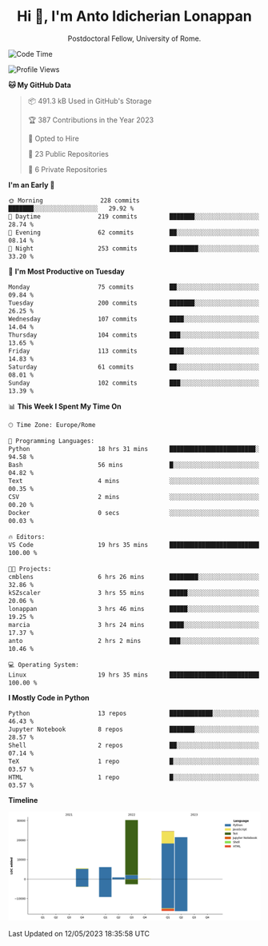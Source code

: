
<h1 align="center">Hi 👋, I'm Anto Idicherian Lonappan</h1>
<p align="center">Postdoctoral Fellow, University of Rome. </p>


<!--START_SECTION:waka-->
![Code Time](http://img.shields.io/badge/Code%20Time-306%20hrs%2026%20mins-blue)

![Profile Views](http://img.shields.io/badge/Profile%20Views-1-blue)

**🐱 My GitHub Data** 

> 📦 491.3 kB Used in GitHub's Storage 
 > 
> 🏆 387 Contributions in the Year 2023
 > 
> 💼 Opted to Hire
 > 
> 📜 23 Public Repositories 
 > 
> 🔑 6 Private Repositories 
 > 
**I'm an Early 🐤** 

```text
🌞 Morning                228 commits         ███████░░░░░░░░░░░░░░░░░░   29.92 % 
🌆 Daytime                219 commits         ███████░░░░░░░░░░░░░░░░░░   28.74 % 
🌃 Evening                62 commits          ██░░░░░░░░░░░░░░░░░░░░░░░   08.14 % 
🌙 Night                  253 commits         ████████░░░░░░░░░░░░░░░░░   33.20 % 
```
📅 **I'm Most Productive on Tuesday** 

```text
Monday                   75 commits          ██░░░░░░░░░░░░░░░░░░░░░░░   09.84 % 
Tuesday                  200 commits         ███████░░░░░░░░░░░░░░░░░░   26.25 % 
Wednesday                107 commits         ████░░░░░░░░░░░░░░░░░░░░░   14.04 % 
Thursday                 104 commits         ███░░░░░░░░░░░░░░░░░░░░░░   13.65 % 
Friday                   113 commits         ████░░░░░░░░░░░░░░░░░░░░░   14.83 % 
Saturday                 61 commits          ██░░░░░░░░░░░░░░░░░░░░░░░   08.01 % 
Sunday                   102 commits         ███░░░░░░░░░░░░░░░░░░░░░░   13.39 % 
```


📊 **This Week I Spent My Time On** 

```text
🕑︎ Time Zone: Europe/Rome

💬 Programming Languages: 
Python                   18 hrs 31 mins      ████████████████████████░   94.58 % 
Bash                     56 mins             █░░░░░░░░░░░░░░░░░░░░░░░░   04.82 % 
Text                     4 mins              ░░░░░░░░░░░░░░░░░░░░░░░░░   00.35 % 
CSV                      2 mins              ░░░░░░░░░░░░░░░░░░░░░░░░░   00.20 % 
Docker                   0 secs              ░░░░░░░░░░░░░░░░░░░░░░░░░   00.03 % 

🔥 Editors: 
VS Code                  19 hrs 35 mins      █████████████████████████   100.00 % 

🐱‍💻 Projects: 
cmblens                  6 hrs 26 mins       ████████░░░░░░░░░░░░░░░░░   32.86 % 
kSZscaler                3 hrs 55 mins       █████░░░░░░░░░░░░░░░░░░░░   20.06 % 
lonappan                 3 hrs 46 mins       █████░░░░░░░░░░░░░░░░░░░░   19.25 % 
marcia                   3 hrs 24 mins       ████░░░░░░░░░░░░░░░░░░░░░   17.37 % 
anto                     2 hrs 2 mins        ███░░░░░░░░░░░░░░░░░░░░░░   10.46 % 

💻 Operating System: 
Linux                    19 hrs 35 mins      █████████████████████████   100.00 % 
```

**I Mostly Code in Python** 

```text
Python                   13 repos            ████████████░░░░░░░░░░░░░   46.43 % 
Jupyter Notebook         8 repos             ███████░░░░░░░░░░░░░░░░░░   28.57 % 
Shell                    2 repos             ██░░░░░░░░░░░░░░░░░░░░░░░   07.14 % 
TeX                      1 repo              █░░░░░░░░░░░░░░░░░░░░░░░░   03.57 % 
HTML                     1 repo              █░░░░░░░░░░░░░░░░░░░░░░░░   03.57 % 
```



**Timeline**

![Lines of Code chart](https://raw.githubusercontent.com/antolonappan/antolonappan/main/assets/bar_graph.png)


 Last Updated on 12/05/2023 18:35:58 UTC
<!--END_SECTION:waka-->
